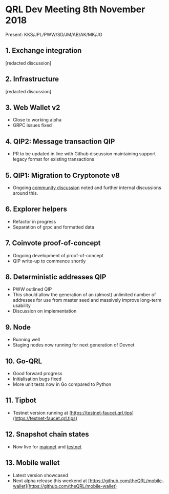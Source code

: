 # QRL Dev Meeting 8th November 2018

Present: KKS/JPL/PWW/SD/JM/AB/AK/MK/JG

## 1. Exchange integration
[redacted discussion]

## 2. Infrastructure
[redacted discussion]

## 3. Web Wallet v2
- Close to working alpha
- GRPC issues fixed

## 4. QIP2: Message transaction QIP
- PR to be updated in line with Github discussion maintaining support legacy format for existing transactions

## 5. QIP1: Migration to Cryptonote v8
- Ongoing [community discussion](https://github.com/theQRL/qips/pull/2) noted and further internal discussions around this.

## 6. Explorer helpers
- Refactor in progress
- Separation of grpc and formatted data

## 7. Coinvote proof-of-concept
- Ongoing development of proof-of-concept
- QIP write-up to commence shortly

## 8. Deterministic addresses QIP
- PWW outlined QIP
- This should allow the generation of an (almost) unlimited number of addresses for use from master seed and massively improve long-term usability
- Discussion on implementation

## 9. Node
- Running well
- Staging nodes now running for next generation of Devnet

## 10. Go-QRL
- Good forward progress
- Initialisation bugs fixed
- More unit tests now in Go compared to Python

## 11. Tipbot
- Testnet version running at [https://testnet-faucet.qrl.tips](https://testnet-faucet.qrl.tips)

## 12. Snapshot chain states
- Now live for [mainnet](https://github.com/fr1t2/QRL-Nightly-Chain) and [testnet](https://github.com/fr1t2/QRL-Nightly-Testnet-Chain)

## 13. Mobile wallet
- Latest version showcased
- Next alpha release this weekend at [https://github.com/theQRL/mobile-wallet](https://github.com/theQRL/mobile-wallet)
